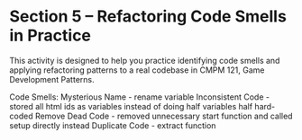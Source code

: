# Section 5 – Refactoring Code Smells in Practice

This activity is designed to help you practice identifying code smells and applying refactoring patterns to a real codebase in CMPM 121, Game Development Patterns.

Code Smells:
Mysterious Name - rename variable
Inconsistent Code - stored all html ids as variables instead of doing half variables half hard-coded
Remove Dead Code - removed unnecessary start function and called setup directly instead
Duplicate Code - extract function

